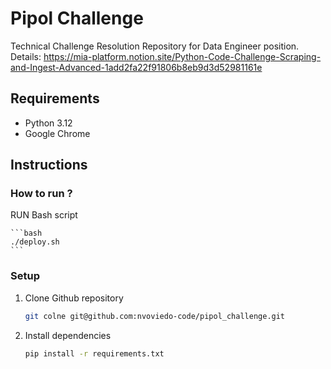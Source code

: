 # Pipol Challenge
Technical Challenge Resolution Repository for Data Engineer position.
Details: https://mia-platform.notion.site/Python-Code-Challenge-Scraping-and-Ingest-Advanced-1add2fa22f91806b8eb9d3d52981161e

## Requirements

* Python 3.12
* Google Chrome

## Instructions

### How to run ?

RUN Bash script
    
    ```bash
    ./deploy.sh
    ```

### Setup
    
1. Clone Github repository

    ```bash
    git colne git@github.com:nvoviedo-code/pipol_challenge.git
    ```

2. Install dependencies

    ```bash
    pip install -r requirements.txt
